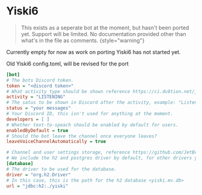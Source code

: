 # Yiski6

> This exists as a seperate bot at the moment, but hasn't been ported yet. Support will be limited. No documentation provided other than what's in the file as comments.
{style="warning"}

Currently empty for now as work on porting Yiski6 has not started yet.

Old Yiski6 config.toml, will be revised for the port
```Ini
[bot]
# The bots Discord token.
token = "<discord token>"
# What activity type should be shown reference https://ci.dv8tion.net/job/JDA5/javadoc/net/dv8tion/jda/api/entities/Activity.ActivityType.html
activity = "LISTENING"
# The satus to be shown in Discord after the activity, example: "Listening to <your status here>"
status = "your messages"
# Your Discord ID, this isn't used for anything at the moment.
developers = [ ]
# Whether text-to-speach should be enabled by default for users.
enabledByDefault = true
# Should the bot leave the channel once everyone leaves?
leaveVoiceChannelAutomatically = true

# Channel and user settings storage, reference https://github.com/JetBrains/Exposed/wiki/DataBase-and-DataSource#datasource
# We include the h2 and postgres driver by default, for other drivers you will need to build this yourself.
[database]
# The driver to be used for the database.
driver = "org.h2.Driver"
# In this case, this is the path for the h2 database <yiski.mv.db>
url = "jdbc:h2:./yiski"
```